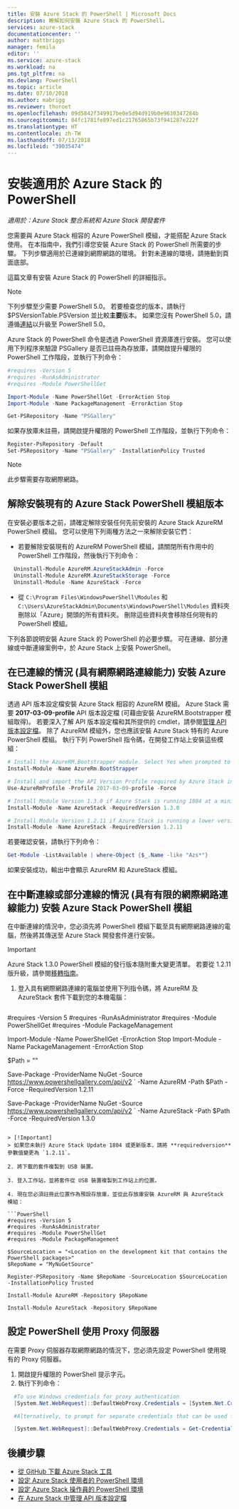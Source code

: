```yaml
---
title: 安裝 Azure Stack 的 PowerShell | Microsoft Docs
description: 瞭解如何安裝 Azure Stack 的 PowerShell。
services: azure-stack
documentationcenter: ''
author: mattbriggs
manager: femila
editor: ''
ms.service: azure-stack
ms.workload: na
pms.tgt_pltfrm: na
ms.devlang: PowerShell
ms.topic: article
ms.date: 07/10/2018
ms.author: mabrigg
ms.reviewer: thoroet
ms.openlocfilehash: 09d5842f349917be0e5d94d919b0e9630347284b
ms.sourcegitcommit: 04fc1781fe897ed1c21765865b73f941287e222f
ms.translationtype: HT
ms.contentlocale: zh-TW
ms.lasthandoff: 07/13/2018
ms.locfileid: "39035474"
---
```

# <a name="install-powershell-for-azure-stack"></a>安裝適用於 Azure Stack 的 PowerShell

*適用於：Azure Stack 整合系統和 Azure Stack 開發套件*

您需要與 Azure Stack 相容的 Azure PowerShell 模組，才能搭配 Azure Stack 使用。 在本指南中，我們引導您安裝 Azure Stack 的 PowerShell 所需要的步驟。 下列步驟適用於已連線到網際網路的環境。 針對未連線的環境，請捲動到頁面底部。

這篇文章有安裝 Azure Stack 的 PowerShell 的詳細指示。

> [!Note]  
> 下列步驟至少需要 PowerShell 5.0。 若要檢查您的版本，請執行 $PSVersionTable.PSVersion 並比較**主要**版本。 如果您沒有 PowerShell 5.0，請遵循[連結](https://docs.microsoft.com/en-us/powershell/scripting/setup/installing-windows-powershell?view=powershell-6#upgrading-existing-windows-powershell)以升級至 PowerShell 5.0。

Azure Stack 的 PowerShell 命令是透過 PowerShell 資源庫進行安裝。 您可以使用下列程序來驗證 PSGallery 是否已註冊為存放庫，請開啟提升權限的 PowerShell 工作階段，並執行下列命令：

```PowerShell
#requires -Version 5
#requires -RunAsAdministrator
#requires -Module PowerShellGet

Import-Module -Name PowerShellGet -ErrorAction Stop
Import-Module -Name PackageManagement -ErrorAction Stop 

Get-PSRepository -Name "PSGallery"
```

如果存放庫未註冊，請開啟提升權限的 PowerShell 工作階段，並執行下列命令：

```PowerShell
Register-PsRepository -Default
Set-PSRepository -Name "PSGallery" -InstallationPolicy Trusted
```
> [!Note]  
> 此步驟需要存取網際網路。 

## <a name="uninstall-existing-versions-of-the-azure-stack-powershell-modules"></a>解除安裝現有的 Azure Stack PowerShell 模組版本

在安裝必要版本之前，請確定解除安裝任何先前安裝的 Azure Stack AzureRM PowerShell 模組。 您可以使用下列兩種方法之一來解除安裝它們：

 - 若要解除安裝現有的 AzureRM PowerShell 模組，請關閉所有作用中的 PowerShell 工作階段，然後執行下列命令：

  ```PowerShell
    Uninstall-Module AzureRM.AzureStackAdmin -Force
    Uninstall-Module AzureRM.AzureStackStorage -Force
    Uninstall-Module -Name AzureStack -Force
  ```

 - 從 `C:\Program Files\WindowsPowerShell\Modules` 和 `C:\Users\AzureStackAdmin\Documents\WindowsPowerShell\Modules` 資料夾刪除以「Azure」開頭的所有資料夾。 刪除這些資料夾會移除任何現有的 PowerShell 模組。

下列各節說明安裝 Azure Stack 的 PowerShell 的必要步驟。 可在連線、部分連線或中斷連線案例中，於 Azure Stack 上安裝 PowerShell。

## <a name="install-the-azure-stack-powershell-modules-in-a-connected-scenario-with-internet-connectivity"></a>在已連線的情況 (具有網際網路連線能力) 安裝 Azure Stack PowerShell 模組

透過 API 版本設定檔安裝 Azure Stack 相容的 AzureRM 模組。 Azure Stack 需要 **2017-03-09-profile** API 版本設定檔 (可藉由安裝 AzureRM.Bootstrapper 模組取得)。 若要深入了解 API 版本設定檔和其所提供的 cmdlet，請參閱[管理 API 版本設定檔](user/azure-stack-version-profiles.md)。 除了 AzureRM 模組外，您也應該安裝 Azure Stack 特有的 Azure PowerShell 模組。 執行下列 PowerShell 指令碼，在開發工作站上安裝這些模組：

  ```PowerShell  
# Install the AzureRM.Bootstrapper module. Select Yes when prompted to install NuGet 
Install-Module -Name AzureRm.BootStrapper 

# Install and import the API Version Profile required by Azure Stack into the current PowerShell session. 
Use-AzureRmProfile -Profile 2017-03-09-profile -Force 

# Install Module Version 1.3.0 if Azure Stack is running 1804 at a minimum 
Install-Module -Name AzureStack -RequiredVersion 1.3.0 

# Install Module Version 1.2.11 if Azure Stack is running a lower version than 1804 
Install-Module -Name AzureStack -RequiredVersion 1.2.11 
  ```

若要確認安裝，請執行下列命令：

```PowerShell  
Get-Module -ListAvailable | where-Object {$_.Name -like "Azs*"}
```

如果安裝成功，輸出中會顯示 AzureRM 和 AzureStack 模組。

## <a name="install-the-azure-stack-powershell-modules-in-a-disconnected-or-a-partially-connected-scenario-with-limited-internet-connectivity"></a>在中斷連線或部分連線的情況 (具有有限的網際網路連線能力) 安裝 Azure Stack PowerShell 模組

在中斷連線的情況中，您必須先將 PowerShell 模組下載至具有網際網路連線的電腦，然後將其傳送至 Azure Stack 開發套件進行安裝。

> [!IMPORTANT]  
> Azure Stack 1.3.0 PowerShell 模組的發行版本隨附重大變更清單。 若要從 1.2.11 版升級，請參閱[移轉指南](https://aka.ms/azspowershellmigration)。

1. 登入具有網際網路連線的電腦並使用下列指令碼，將 AzureRM 及 AzureStack 套件下載到您的本機電腦：

   ```PowerShell 
  #requires -Version 5
  #requires -RunAsAdministrator
  #requires -Module PowerShellGet
  #requires -Module PackageManagement
  
  Import-Module -Name PowerShellGet -ErrorAction Stop
  Import-Module -Name PackageManagement -ErrorAction Stop

   $Path = "<Path that is used to save the packages>"

   Save-Package -ProviderName NuGet -Source https://www.powershellgallery.com/api/v2 `
     -Name AzureRM -Path $Path -Force -RequiredVersion 1.2.11

   Save-Package -ProviderName NuGet -Source https://www.powershellgallery.com/api/v2 `
     -Name AzureStack -Path $Path -Force -RequiredVersion 1.3.0 
   ```

  > [!Important]  
  > 如果您未執行 Azure Stack Update 1804 或更新版本，請將 **requiredversion** 參數值變更為 `1.2.11`。 

2. 將下載的套件複製到 USB 裝置。

3. 登入工作站，並將套件從 USB 裝置複製到工作站上的位置。

4. 現在您必須註冊此位置作為預設存放庫，並從此存放庫安裝 AzureRM 與 AzureStack 模組：

   ```PowerShell
   #requires -Version 5
   #requires -RunAsAdministrator
   #requires -Module PowerShellGet
   #requires -Module PackageManagement

   $SourceLocation = "<Location on the development kit that contains the PowerShell packages>"
   $RepoName = "MyNuGetSource"

   Register-PSRepository -Name $RepoName -SourceLocation $SourceLocation  -InstallationPolicy Trusted

   Install-Module AzureRM -Repository $RepoName

   Install-Module AzureStack -Repository $RepoName 
   ```

## <a name="configure-powershell-to-use-a-proxy-server"></a>設定 PowerShell 使用 Proxy 伺服器

在需要 Proxy 伺服器存取網際網路的情況下，您必須先設定 PowerShell 使用現有的 Proxy 伺服器。

1. 開啟提升權限的 PowerShell 提示字元。
2. 執行下列命令：

````PowerShell  
  #To use Windows credentials for proxy authentication
  [System.Net.WebRequest]::DefaultWebProxy.Credentials = [System.Net.CredentialCache]::DefaultCredentials

  #Alternatively, to prompt for separate credentials that can be used for #proxy authentication

  [System.Net.WebRequest]::DefaultWebProxy.Credentials = Get-Credential
````

## <a name="next-steps"></a>後續步驟

 - [從 GitHub 下載 Azure Stack 工具](azure-stack-powershell-download.md)
 - [設定 Azure Stack 使用者的 PowerShell 環境](user/azure-stack-powershell-configure-user.md)  
 - [設定 Azure Stack 操作員的 PowerShell 環境](azure-stack-powershell-configure-admin.md) 
 - [在 Azure Stack 中管理 API 版本設定檔](user/azure-stack-version-profiles.md)  
